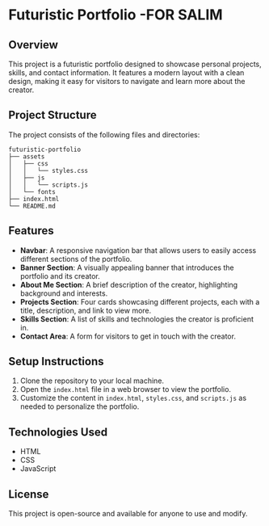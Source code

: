 # Futuristic Portfolio -FOR SALIM

## Overview
This project is a futuristic portfolio designed to showcase personal projects, skills, and contact information. It features a modern layout with a clean design, making it easy for visitors to navigate and learn more about the creator.

## Project Structure
The project consists of the following files and directories:

```
futuristic-portfolio
├── assets
│   ├── css
│   │   └── styles.css
│   ├── js
│   │   └── scripts.js
│   └── fonts
├── index.html
└── README.md
```

## Features
- **Navbar**: A responsive navigation bar that allows users to easily access different sections of the portfolio.
- **Banner Section**: A visually appealing banner that introduces the portfolio and its creator.
- **About Me Section**: A brief description of the creator, highlighting background and interests.
- **Projects Section**: Four cards showcasing different projects, each with a title, description, and link to view more.
- **Skills Section**: A list of skills and technologies the creator is proficient in.
- **Contact Area**: A form for visitors to get in touch with the creator.

## Setup Instructions
1. Clone the repository to your local machine.
2. Open the `index.html` file in a web browser to view the portfolio.
3. Customize the content in `index.html`, `styles.css`, and `scripts.js` as needed to personalize the portfolio.

## Technologies Used
- HTML
- CSS
- JavaScript

## License
This project is open-source and available for anyone to use and modify.